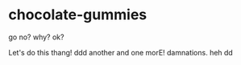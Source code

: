 chocolate-gummies
=================

go
no?
why?
ok?

Let's do this thang!
ddd
another
and one morE!
damnations.
heh
dd

